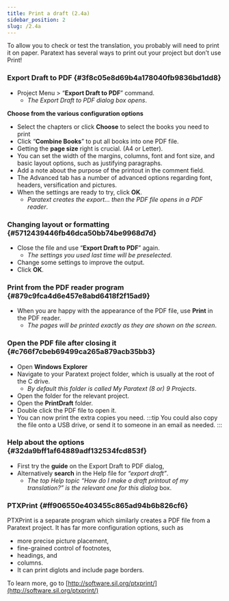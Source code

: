 ```yaml
---
title: Print a draft (2.4a)
sidebar_position: 2
slug: /2.4a
---
```




To allow you to check or test the translation, you probably will need to print it on paper. Paratext has several ways to print out your project but don’t use Print!


### Export Draft to PDF {#3f8c05e8d69b4a178040fb9836bd1dd8}

- Project Menu &gt; “**Export Draft to PDF**” command.
	- _The Export Draft to PDF dialog box opens_.

**Choose from the various configuration options**

- Select the chapters or click **Choose** to select the books you need to print
- Click “**Combine Books**” to put all books into one PDF file.
- Getting the **page size** right is crucial. (A4 or Letter).
- You can set the width of the margins, columns, font and font size, and basic layout options, such as justifying paragraphs.
- Add a note about the purpose of the printout in the comment field.
- The Advanced tab has a number of advanced options regarding font, headers, versification and pictures.
- When the settings are ready to try, click **OK**.
	- _Paratext creates the export… then the PDF file opens in a PDF reader_.

### Changing layout or formatting {#5712439446fb46dca50bb74be9968d7d}

- Close the file and use “**Export Draft to PDF**” again.
	- _The settings you used last time will be preselected_.
- Change some settings to improve the output.
- Click **OK**.

### Print from the PDF reader program {#879c9fca4d6e457e8abd6418f2f15ad9}

- When you are happy with the appearance of the PDF file, use **Print** in the PDF reader.
	- _The pages will be printed exactly as they are shown on the screen_.

### Open the PDF file after closing it {#c766f7cbeb69499ca265a879acb35bb3}

- Open **Windows Explorer**
- Navigate to your Paratext project folder, which is usually at the root of the C drive.
	- _By default this folder is called My Paratext (8 or) 9 Projects_.
- Open the folder for the relevant project.
- Open the **PrintDraft** folder.
- Double click the PDF file to open it.
- You can now print the extra copies you need. :::tip You could also copy the file onto a USB drive, or send it to someone in an email as needed. :::

### Help about the options {#32da9bff1af64889adf132534fcd853f}

- First try the **guide** on the Export Draft to PDF dialog,
- Alternatively **search** in the Help file for _“export draft”_.
	- _The top Help topic “How do I make a draft printout of my translation?” is the relevant one for this dialog_ box.

### PTXPrint {#ff906550e403455c865ad94b6b826cf6}


PTXPrint is a separate program which similarly creates a PDF file from a Paratext project. It has far more configuration options, such as

- more precise picture placement,
- fine-grained control of footnotes,
- headings, and
- columns.
- It can print diglots and include page borders.

To learn more, go to [http://software.sil.org/ptxprint/](http://software.sil.org/ptxprint/) 

